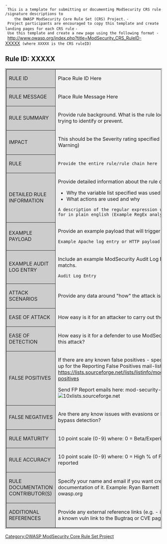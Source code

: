 `- This is a template for submitting or documenting ModSecurity CRS rule/signature descriptions to`
`    the OWASP ModSecurity Core Rule Set (CRS) Project.`
`- Project participants are encouraged to copy this template and create landing pages for each CRS rule`
`- Use this template and create a new page using the following format - `<http://www.owasp.org/index.php?title=ModSecurity_CRS_RuleID-XXXXX>` (where XXXXX is the CRS ruleID)`

## Rule ID: XXXXX

<table style="border-style:double;border-width:3px;" >

<tr>

<td style="border-style:solid;border-width:1px;background-color:#CCCCCC;text-transform:uppercase " >

Rule ID

</td>

<td style="background-color:#F2F2F2;table-layout:fixed;width:700px;" >

Place Rule ID Here

</td>

</tr>

<tr>

<td style="border-style:solid;border-width:1px;background-color:#CCCCCC;text-transform:uppercase " >

Rule Message

</td>

<td style="background-color:#F2F2F2;table-layout:fixed;width:700px;" >

Place Rule Message Here

</td>

</tr>

<tr>

<td style="border-style:solid;border-width:1px;background-color:#CCCCCC;text-transform:uppercase " >

Rule Summary

</td>

<td style="background-color:#F2F2F2;table-layout:fixed;width:700px;" >

Provide rule background. What is the rule looking for? What attack is
trying to identify or prevent.

</td>

</tr>

<tr>

<td style="border-style:solid;border-width:1px;background-color:#CCCCCC;text-transform:uppercase " >

Impact

</td>

<td style="background-color:#F2F2F2;table-layout:fixed;width:700px;" >

This should be the Severity rating specified in the rule. (Example: 4 -
Warning)

</td>

</tr>

<tr>

<td style="border-style:solid;border-width:1px;background-color:#CCCCCC;text-transform:uppercase " >

Rule

</td>

<td style="background-color:#F2F2F2;table-layout:fixed;width:700px;" >

`Provide the entire rule/rule chain here`

</td>

</tr>

<tr>

<td style="border-style:solid;border-width:1px;background-color:#CCCCCC;text-transform:uppercase " >

Detailed Rule Information

</td>

<td style="background-color:#F2F2F2;table-layout:fixed;width:700px;" >

Provide detailed information about the rule construction such as:

  - Why the variable list specified was used
  - What actions are used and why

<!-- end list -->

    A description of the regular expression used - what is is looking for in plain english (Example RegEx analysis from Expresso tool)

</td>

</tr>

<tr>

<td style="border-style:solid;border-width:1px;background-color:#CCCCCC;text-transform:uppercase " >

Example Payload

</td>

<td style="background-color:#F2F2F2;table-layout:fixed;width:700px;" >

Provide an example payload that will trigger this rule.

`Example Apache log entry or HTTP payload captured by another tool`

</td>

</tr>

<tr>

<td style="border-style:solid;border-width:1px;background-color:#CCCCCC;text-transform:uppercase " >

Example Audit Log Entry

</td>

<td style="background-color:#F2F2F2;table-layout:fixed;width:700px;" >

Include an example ModSecurity Audit Log Entry for when this rule
matchs.

    Audit Log Entry

</td>

</tr>

<tr>

<td style="border-style:solid;border-width:1px;background-color:#CCCCCC;text-transform:uppercase " >

Attack Scenarios

</td>

<td style="background-color:#F2F2F2;table-layout:fixed;width:700px;" >

Provide any data around "how" the attack is carried out.

</td>

</tr>

<tr>

<td style="border-style:solid;border-width:1px;background-color:#CCCCCC;text-transform:uppercase " >

Ease of Attack

</td>

<td style="background-color:#F2F2F2;table-layout:fixed;width:700px;" >

How easy is it for an attacker to carry out the attack?

</td>

</tr>

<tr>

<td style="border-style:solid;border-width:1px;background-color:#CCCCCC;text-transform:uppercase " >

Ease of Detection

</td>

<td style="background-color:#F2F2F2;table-layout:fixed;width:700px;" >

How easy is it for a defender to use ModSecurity to accurately detect
this attack?

</td>

</tr>

<tr>

<td style="border-style:solid;border-width:1px;background-color:#CCCCCC;text-transform:uppercase " >

False Positives

</td>

<td style="background-color:#F2F2F2;table-layout:fixed;width:700px;" >

If there are any known false positives - specify them here Also sign-up
for the Reporting False Positives mail-list here:
<https://lists.sourceforge.net/lists/listinfo/mod-security-report-false-positives>

Send FP Report emails here:
mod-security-report-false-positives![10x](Justat.gif
"10x")lists.sourceforge.net

</td>

</tr>

<tr>

<td style="border-style:solid;border-width:1px;background-color:#CCCCCC;text-transform:uppercase " >

False Negatives

</td>

<td style="background-color:#F2F2F2;table-layout:fixed;width:700px;" >

Are there any know issues with evasions or how an attacker might bypass
detection?

</td>

</tr>

<tr>

<td style="border-style:solid;border-width:1px;background-color:#CCCCCC;text-transform:uppercase " >

Rule Maturity

</td>

<td style="background-color:#F2F2F2;table-layout:fixed;width:700px;" >

10 point scale (0-9) where:
0 = Beta/Experimental
9 = Heavily Tested

</td>

</tr>

<tr>

<td style="border-style:solid;border-width:1px;background-color:#CCCCCC;text-transform:uppercase " >

Rule Accuracy

</td>

<td style="background-color:#F2F2F2;table-layout:fixed;width:700px;" >

10 point scale (0-9) where:
0 = High % of FP
5 = No false positives reported

</td>

</tr>

<tr>

<td style="border-style:solid;border-width:1px;background-color:#CCCCCC;text-transform:uppercase " >

Rule Documentation Contributor(s)

</td>

<td style="background-color:#F2F2F2;table-layout:fixed;width:700px;" >

Specify your name and email if you want credit for the rule or
documentation of it. Example: Ryan Barnett -
ryan.barnett![Justat.gif](Justat.gif "Justat.gif")owasp.org

</td>

</tr>

<tr>

<td style="border-style:solid;border-width:1px;background-color:#CCCCCC;text-transform:uppercase " >

Additional References

</td>

<td style="background-color:#F2F2F2;table-layout:fixed;width:700px;" >

Provide any external reference links (e.g. - if this is a virtual patch
for a known vuln link to the Bugtraq or CVE page).

</td>

</tr>

</table>

[Category:OWASP ModSecurity Core Rule Set
Project](Category:OWASP_ModSecurity_Core_Rule_Set_Project "wikilink")